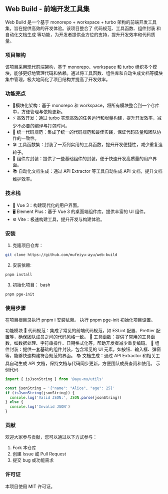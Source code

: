 

## Web Build - 前端开发工具集

Web Build 是一个基于 monorepo + workspace + turbo 架构的前端开发工具集，旨在提供高效的开发体验。该项目整合了 代码规范、工具函数、组件封装 和 自动化文档生成 等功能，为开发者提供全方位的支持，提升开发效率和代码质量。

### 项目架构

该项目采用现代前端架构，基于 monorepo、workspace 和 turbo 组织多个模块，能够更好地管理代码和依赖。通过将工具函数、组件库和自动生成文档等模块集中管理，极大地简化了项目结构并提高了开发效率。

### 功能亮点

- 🔧模块化架构：基于 monorepo 和 workspace，将所有模块整合到一个仓库中，方便管理与依赖更新。<br/>
- ⚡ 高效开发：通过 turbo 实现高效的任务运行和增量构建，提升开发效率，减少不必要的编译与打包时间。<br/>
- 📏 统一代码规范：集成了统一的代码规范和最佳实践，保证代码质量和团队协作的一致性。<br/>
- 🛠️ 工具函数集：封装了一系列实用的工具函数，提升开发便捷性，减少重复造轮子。<br/>
- 🎨 组件库封装：提供了一些基础组件的封装，便于快速开发高质量的用户界面。<br/>
- 📚 自动化文档生成：通过 API Extractor 等工具自动生成 API 文档，提升文档维护效率。<br/>

### 技术栈

- 🚀 Vue 3：构建现代化的用户界面。<br/>
- 🖥️ Element Plus：基于 Vue 3 的桌面端组件库，提供丰富的 UI 组件。<br/>
- ⚙️ Vite：极速构建工具，提升开发与构建体验。<br/>

### 安装

1. 克隆项目仓库：

```bash
git clone https://github.com/mufeiyu-ayu/web-build
```

2. 安装依赖:

```bash
pnpm install
```

3. 初始化项目：
   bash

```bash
pnpm pge-init
```

### 使用步骤

在项目根目录执行 pnpm i 安装依赖。
执行 pnpm pge-init 初始化项目设置。

功能模块
📏 代码规范：集成了常见的前端代码规范，如 ESLint 配置、Prettier 配置等，确保团队成员之间的代码风格一致。
🔨 工具函数：提供了常用的工具函数，如数据处理、字符串操作、日期格式化等，帮助开发者减少重复编码。
🎨 组件封装：提供一套基础的组件封装，包含常见的 UI 元素，如按钮、输入框、弹窗等，能够快速构建符合规范的界面。
📚 文档生成：通过 API Extractor 和相关工具自动生成 API 文档，保持文档与代码同步更新，方便团队成员查阅和使用。
示例代码

```ts
import { isJsonString } from '@ayu-mu/utils'

const jsonString = '{"name": "Alice", "age": 25}'
if (isJsonString(jsonString)) {
  console.log('Valid JSON:', JSON.parse(jsonString))
} else {
  console.log('Invalid JSON')
}
```

### 贡献

欢迎大家参与贡献，您可以通过以下方式参与：

1. Fork 本仓库
2. 创建 Issue 或 Pull Request
3. 提交 bug 或功能需求

### 许可证

本项目使用 MIT 许可证。
